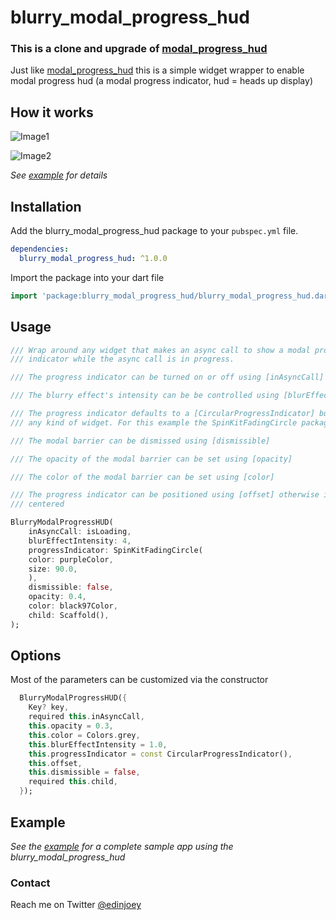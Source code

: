 # blurry_modal_progress_hud

### This is a clone and upgrade of [modal_progress_hud](https://pub.dev/packages/modal_progress_hud)

Just like [modal_progress_hud](https://pub.dev/packages/modal_progress_hud) this is a simple widget wrapper to enable modal progress hud (a modal progress indicator, hud = heads up display)

## How it works 

![Image1](https://github.com/joeyyy688/blurry_modal_progress_hud/blob/master/blurry_modal_progress_hud_image1.gif)


![Image2](https://github.com/joeyyy688/blurry_modal_progress_hud/blob/master/blurry_modal_progress_hud_image2.gif)


*See [example](https://github.com/joeyyy688/blurry_modal_progress_hud/tree/master/exmaple) for details*


## Installation

Add the blurry_modal_progress_hud package to your `pubspec.yml` file.

```yml
dependencies:
  blurry_modal_progress_hud: ^1.0.0
```

Import the package into your dart file

```dart
import 'package:blurry_modal_progress_hud/blurry_modal_progress_hud.dart';
```

## Usage

```dart
/// Wrap around any widget that makes an async call to show a modal progress
/// indicator while the async call is in progress.

/// The progress indicator can be turned on or off using [inAsyncCall]

/// The blurry effect's intensity can be be controlled using [blurEffectIntensity]

/// The progress indicator defaults to a [CircularProgressIndicator] but can be
/// any kind of widget. For this example the SpinKitFadingCircle package is used

/// The modal barrier can be dismissed using [dismissible]

/// The opacity of the modal barrier can be set using [opacity]

/// The color of the modal barrier can be set using [color]

/// The progress indicator can be positioned using [offset] otherwise it is
/// centered

BlurryModalProgressHUD(
    inAsyncCall: isLoading,  
    blurEffectIntensity: 4,
    progressIndicator: SpinKitFadingCircle(
    color: purpleColor,
    size: 90.0,
    ),
    dismissible: false,
    opacity: 0.4,
    color: black97Color,
    child: Scaffold(),
);
```

## Options
Most of the parameters can be customized via the constructor

```dart
  BlurryModalProgressHUD({
    Key? key,
    required this.inAsyncCall,
    this.opacity = 0.3,
    this.color = Colors.grey,
    this.blurEffectIntensity = 1.0,
    this.progressIndicator = const CircularProgressIndicator(),
    this.offset,
    this.dismissible = false,
    required this.child,
  });
```


## Example

*See the [example](https://github.com/joeyyy688/blurry_modal_progress_hud/tree/master/exmaple) for a complete sample app using the blurry_modal_progress_hud*

### Contact
Reach me on Twitter <a href="https://twitter.com/edinjoey" target="_blank">@edinjoey</a>